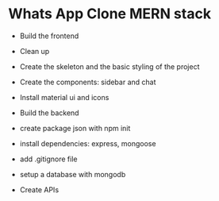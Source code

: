 # Whats App Clone MERN stack

- Build the frontend

- Clean up
- Create the skeleton and the basic styling of the project
- Create the components: sidebar and chat
- Install material ui and icons

- Build the backend

- create package json with npm init
- install dependencies: express, mongoose
- add .gitignore file
- setup a database with mongodb

- Create APIs
